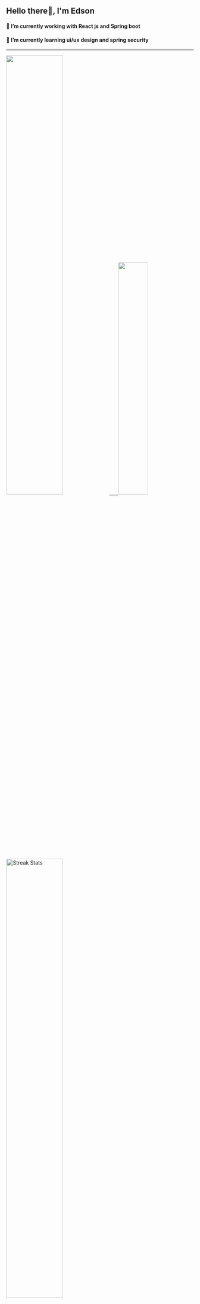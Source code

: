 
## Hello there👋, I'm Edson 

#### 🔭 I’m currently working with React js and Spring boot 
#### 🌱 I’m currently learning ui/ux design and spring security
---
    
  

 <p align="left">
  <a href="https://github.com/EdsonNhancale">
  <img width=55% src="https://github-readme-stats.vercel.app/api?username=EdsonNhancale&show_icons=true&theme=dracula&include_all_commits=true&count_private=true"/>&nbsp;&nbsp;&nbsp;&nbsp;&nbsp;
  <img  width=40% src="https://github-readme-stats.vercel.app/api/top-langs/?username=EdsonNhancale&layout=compact&langs_count=7&theme=dracula"/>
</p>

  <p align="left">
    <a href="https://github.com/EdsonNhancale"><img width=55% alt="Streak Stats" src="https://github-readme-streak-stats.herokuapp.com/?user=EdsonNhancale&theme=dracula"/></a>
   </p>

 
 <!--START_SECTION:waka-->

```txt
From: 16 November 2022 - To: 12 August 2025

Total Time: 1,457 hrs 3 mins

TypeScript        704 hrs 50 mins ████████████░░░░░░░░░░░░░   48.37 %
JavaScript        479 hrs 41 mins ████████▒░░░░░░░░░░░░░░░░   32.92 %
JSON              129 hrs 53 mins ██▒░░░░░░░░░░░░░░░░░░░░░░   08.91 %
Python            32 hrs 20 mins  ▓░░░░░░░░░░░░░░░░░░░░░░░░   02.22 %
Other             21 hrs 33 mins  ▒░░░░░░░░░░░░░░░░░░░░░░░░   01.48 %
```

<!--END_SECTION:waka-->

<div> 
  <a href="www.linkedin.com/in/edson-nhancale-7849781a6" target="_blank"><img src="https://img.shields.io/badge/-LinkedIn-%230077B5?style=for-the-badge&logo=linkedin&logoColor=white" target="_blank"></a> 

</div>

